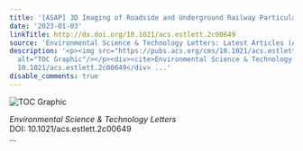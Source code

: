 ```yaml
---
title: '[ASAP] 3D Imaging of Roadside and Underground Railway Particulate Matter Structures'
date: '2023-01-03'
linkTitle: http://dx.doi.org/10.1021/acs.estlett.2c00649
source: 'Environmental Science & Technology Letters: Latest Articles (ACS Publications)'
description: '<p><img src="https://pubs.acs.org/cms/10.1021/acs.estlett.2c00649/asset/images/medium/ez2c00649_0005.gif"
  alt="TOC Graphic"/></p><div><cite>Environmental Science & Technology Letters</cite></div><div>DOI:
  10.1021/acs.estlett.2c00649</div> ...'
disable_comments: true
---
```

<p><img src="https://pubs.acs.org/cms/10.1021/acs.estlett.2c00649/asset/images/medium/ez2c00649_0005.gif" alt="TOC Graphic"/></p><div><cite>Environmental Science & Technology Letters</cite></div><div>DOI: 10.1021/acs.estlett.2c00649</div> ...